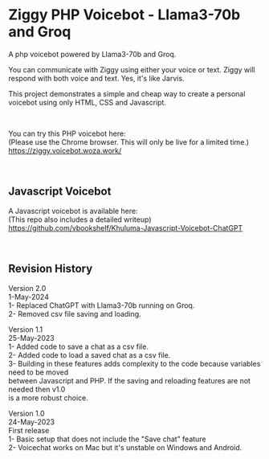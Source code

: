 # Ziggy PHP Voicebot - Llama3-70b and Groq
A php voicebot powered by Llama3-70b and Groq.

You can communicate with Ziggy using either your voice or text. Ziggy will respond with both voice and text. Yes, it's like Jarvis.

This project demonstrates a simple and cheap way to create a personal voicebot using only HTML, CSS and Javascript.

<br>

You can try this PHP voicebot here:<br>
(Please use the Chrome browser. This will only be live for a limited time.)<br>
https://ziggy.voicebot.woza.work/


<br>

## Javascript Voicebot
A Javascript voicebot is available here:<br>
(This repo also includes a detailed writeup)<br>
https://github.com/vbookshelf/Khuluma-Javascript-Voicebot-ChatGPT

<br>

## Revision History

Version 2.0<br>
1-May-2024<br>
1- Replaced ChatGPT with Llama3-70b running on Groq.<br>
2- Removed csv file saving and loading.<br>


Version 1.1<br>
25-May-2023<br>
1- Added code to save a chat as a csv file.<br>
2- Added code to load a saved chat as a csv file.<br>
3- Building in these features adds complexity to the code because variables need to be moved<br>
between Javascript and PHP. If the saving and reloading features are not needed then v1.0<br>
is a more robust choice.

Version 1.0<br>
24-May-2023<br>
First release<br>
1- Basic setup that does not include the "Save chat" feature<br>
2- Voicechat works on Mac but it's unstable on Windows and Android.
